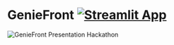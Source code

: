 # GenieFront [![Streamlit App](https://static.streamlit.io/badges/streamlit_badge_black_white.svg)](https://geniefront.streamlit.app/)


![GenieFront Presentation Hackathon](https://github.com/zlaabsi/geniefront/assets/52045850/f812c181-beaa-4bfc-ab18-e4b0417d9282)
